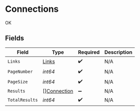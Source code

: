 # Connections

OK


## Fields

| Field                                             | Type                                              | Required                                          | Description                                       |
| ------------------------------------------------- | ------------------------------------------------- | ------------------------------------------------- | ------------------------------------------------- |
| `Links`                                           | [Links](../../models/shared/links.md)             | :heavy_check_mark:                                | N/A                                               |
| `PageNumber`                                      | *int64*                                           | :heavy_check_mark:                                | N/A                                               |
| `PageSize`                                        | *int64*                                           | :heavy_check_mark:                                | N/A                                               |
| `Results`                                         | [][Connection](../../models/shared/connection.md) | :heavy_minus_sign:                                | N/A                                               |
| `TotalResults`                                    | *int64*                                           | :heavy_check_mark:                                | N/A                                               |